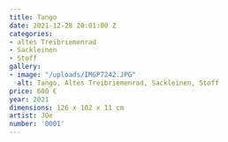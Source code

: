 ```yaml
---
title: Tango
date: 2021-12-28 20:01:00 Z
categories:
- altes Treibriemenrad
- Sackleinen
- Stoff
gallery:
- image: "/uploads/IMGP7242.JPG"
  alt: Tango, Altes Treibriemenrad, Sackleinen, Stoff
price: 600 €
year: 2021
dimensions: 126 x 102 x 11 cm
artist: JOe
number: '0001'
---
```


